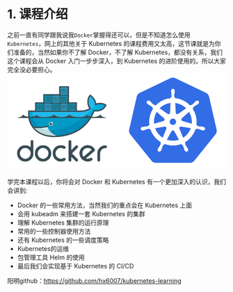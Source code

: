 # 1. 课程介绍
之前一直有同学跟我说我`Docker`掌握得还可以，但是不知道怎么使用`Kubernetes`，网上的其他关于 Kubernetes 的课程费用又太高，这节课就是为你们准备的，当然如果你不了解 Docker，不了解 Kubernetes，都没有关系，我们这个课程会从 Docker 入门一步步深入，到 Kubernetes 的进阶使用的。所以大家完全没必要担心。
​​![course logo](./images/course-logo.png)

学完本课程以后，你将会对 Docker 和 Kubernetes 有一个更加深入的认识，我们会讲到:

* Docker 的一些常用方法，当然我们的重点会在 Kubernetes 上面
* 会用 kubeadm 来搭建一套 Kubernetes 的集群
* 理解 Kubernetes 集群的运行原理
* 常用的一些控制器使用方法
* 还有 Kubernetes 的一些调度策略
* Kubernetes的运维
* 包管理工具 Helm 的使用
* 最后我们会实现基于 Kubernetes 的 CI/CD

阳明github：https://github.com/hx6007/kubernetes-learning
